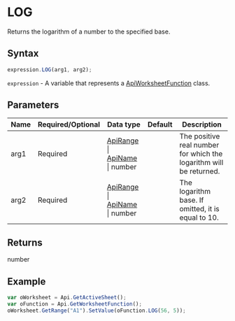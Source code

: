 # LOG

Returns the logarithm of a number to the specified base.

## Syntax

```javascript
expression.LOG(arg1, arg2);
```

`expression` - A variable that represents a [ApiWorksheetFunction](../ApiWorksheetFunction.md) class.

## Parameters

| **Name** | **Required/Optional** | **Data type** | **Default** | **Description** |
| ------------- | ------------- | ------------- | ------------- | ------------- |
| arg1 | Required | [ApiRange](../../ApiRange/ApiRange.md) \| [ApiName](../../ApiName/ApiName.md) \| number |  | The positive real number for which the logarithm will be returned. |
| arg2 | Required | [ApiRange](../../ApiRange/ApiRange.md) \| [ApiName](../../ApiName/ApiName.md) \| number |  | The logarithm base. If omitted, it is equal to 10. |

## Returns

number

## Example



```javascript
var oWorksheet = Api.GetActiveSheet();
var oFunction = Api.GetWorksheetFunction();
oWorksheet.GetRange("A1").SetValue(oFunction.LOG(56, 5));
```
